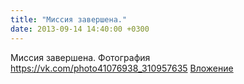 ```yaml
---
title: "Миссия завершена."
date: 2013-09-14 14:40:00 +0300
---
```


Миссия завершена.
Фотография
<a class="vk-attach" href="https://vk.com/photo41076938_310957635">https://vk.com/photo41076938_310957635</a>
<a class="vk-attach" href="https://vk.com/photo41076938_310957635">Вложение</a>
